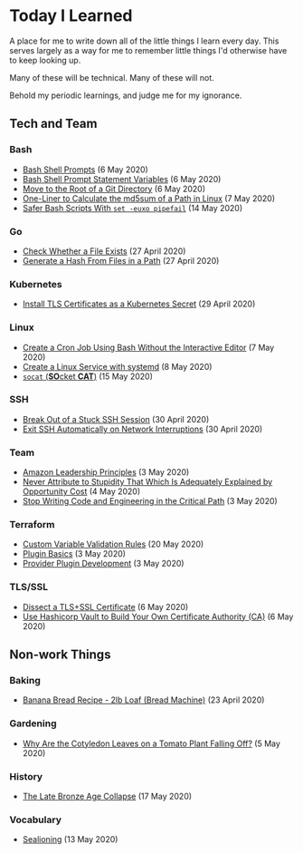 # Today I Learned

A place for me to write down all of the little things I learn every day. This serves largely as a way for me to remember little things I'd otherwise have to keep looking up.

Many of these will be technical. Many of these will not.

Behold my periodic learnings, and judge me for my ignorance.

## Tech and Team

### Bash

* [Bash Shell Prompts](bash/bash-shell-prompts.md) (6 May 2020)
* [Bash Shell Prompt Statement Variables](bash/prompt-statement-variables.md) (6 May 2020)
* [Move to the Root of a Git Directory](bash/groot.md) (6 May 2020)
* [One-Liner to Calculate the md5sum of a Path in Linux](bash/md5sum-of-a-path.md) (7 May 2020)
* [Safer Bash Scripts With `set -euxo pipefail`](bash/pipefail.md) (14 May 2020)

### Go

* [Check Whether a File Exists](go/check-whether-a-file-exists.md) (27 April 2020)
* [Generate a Hash From Files in a Path](go/generating-hash-of-a-path.md) (27 April 2020)

### Kubernetes

* [Install TLS Certificates as a Kubernetes Secret](kubernetes/installing-ssl-certs.md) (29 April 2020)

### Linux

* [Create a Cron Job Using Bash Without the Interactive Editor](linux/create-cron-without-an-editor.md) (7 May 2020)
* [Create a Linux Service with systemd](linux/creating-a-linux-service-with-systemd.md) (8 May 2020)
* [`socat` (**SO**cket **CAT**)](linux/socat.md) (15 May 2020)

### SSH

* [Break Out of a Stuck SSH Session](ssh/break-out-of-a-stuck-session.md) (30 April 2020)
* [Exit SSH Automatically on Network Interruptions](ssh/exit-on-network-interruptions.md) (30 April 2020)

### Team

* [Amazon Leadership Principles](team/amazon-leadership-principles.md) (3 May 2020)
* [Never Attribute to Stupidity That Which Is Adequately Explained by Opportunity Cost](team/never-attribute-to-stupidity-that-which-is-adequately-explained-by-opportunity-cost.md) (4 May 2020)
* [Stop Writing Code and Engineering in the Critical Path](team/stay-out-of-the-critical-path.md) (3 May 2020)

### Terraform

* [Custom Variable Validation Rules](terraform/custom-validation-rules.md) (20 May 2020)
* [Plugin Basics](terraform/plugin-basics.md) (3 May 2020)
* [Provider Plugin Development](terraform/provider-plugin-development.md) (3 May 2020)

### TLS/SSL

* [Dissect a TLS+SSL Certificate](tls+ssl/dissecting-an-ssl-cert.md) (6 May 2020)
* [Use Hashicorp Vault to Build Your Own Certificate Authority (CA)](tls+ssl/use-vault-as-a-ca.md) (6 May 2020)

## Non-work Things

### Baking

* [Banana Bread Recipe - 2lb Loaf (Bread Machine)](baking/banana-bread.md) (23 April 2020)

### Gardening

* [Why Are the Cotyledon Leaves on a Tomato Plant Falling Off?](gardening/cotyledon-leaves.md) (5 May 2020)

### History

* [The Late Bronze Age Collapse](history/the-late-bronze-age-collapse.md) (17 May 2020)

### Vocabulary

* [Sealioning](vocabulary/sealioning.md) (13 May 2020)

